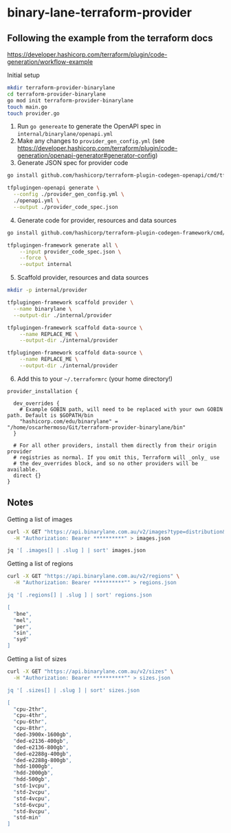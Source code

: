 # binary-lane-terraform-provider

## Following the example from the terraform docs

https://developer.hashicorp.com/terraform/plugin/code-generation/workflow-example

Initial setup

```sh
mkdir terraform-provider-binarylane
cd terraform-provider-binarylane
go mod init terraform-provider-binarylane
touch main.go
touch provider.go
```

1. Run `go genereate` to generate the OpenAPI spec in `internal/binarylane/openapi.yml`
2. Make any changes to `provider_gen_config.yml` (see https://developer.hashicorp.com/terraform/plugin/code-generation/openapi-generator#generator-config)
3. Generate JSON spec for provider code

```sh
go install github.com/hashicorp/terraform-plugin-codegen-openapi/cmd/tfplugingen-openapi@latest

tfplugingen-openapi generate \
  --config ./provider_gen_config.yml \
  ./openapi.yml \
  --output ./provider_code_spec.json
```

4. Generate code for provider, resources and data sources

```sh
go install github.com/hashicorp/terraform-plugin-codegen-framework/cmd/tfplugingen-framework@latest

tfplugingen-framework generate all \
    --input provider_code_spec.json \
    --force \
    --output internal
```

5. Scaffold provider, resources and data sources

```sh
mkdir -p internal/provider

tfplugingen-framework scaffold provider \
  --name binarylane \
  --output-dir ./internal/provider
```

```sh
tfplugingen-framework scaffold data-source \
    --name REPLACE_ME \
    --output-dir ./internal/provider
```

```sh
tfplugingen-framework scaffold data-source \
    --name REPLACE_ME \
    --output-dir ./internal/provider
```

6. Add this to your `~/.terraformrc` (your home directory!)

```hcl
provider_installation {

  dev_overrides {
    # Example GOBIN path, will need to be replaced with your own GOBIN path. Default is $GOPATH/bin
    "hashicorp.com/edu/binarylane" = "/home/oscarhermoso/Git/terraform-provider-binarylane/bin"
  }

  # For all other providers, install them directly from their origin provider
  # registries as normal. If you omit this, Terraform will _only_ use
  # the dev_overrides block, and so no other providers will be available.
  direct {}
}
```

## Notes

Getting a list of images

```sh
curl -X GET "https://api.binarylane.com.au/v2/images?type=distribution&&page=1&per_page=200" \
  -H "Authorization: Bearer **********" > images.json

jq '[ .images[] | .slug ] | sort' images.json
```

Getting a list of regions

```sh
curl -X GET "https://api.binarylane.com.au/v2/regions" \
  -H "Authorization: Bearer **********"" > regions.json

jq '[ .regions[] | .slug ] | sort' regions.json

[
  "bne",
  "mel",
  "per",
  "sin",
  "syd"
]
```

Getting a list of sizes

```sh
curl -X GET "https://api.binarylane.com.au/v2/sizes" \
  -H "Authorization: Bearer **********"" > sizes.json

jq '[ .sizes[] | .slug ] | sort' sizes.json

[
  "cpu-2thr",
  "cpu-4thr",
  "cpu-6thr",
  "cpu-8thr",
  "ded-3900x-1600gb",
  "ded-e2136-400gb",
  "ded-e2136-800gb",
  "ded-e2288g-400gb",
  "ded-e2288g-800gb",
  "hdd-1000gb",
  "hdd-2000gb",
  "hdd-500gb",
  "std-1vcpu",
  "std-2vcpu",
  "std-4vcpu",
  "std-6vcpu",
  "std-8vcpu",
  "std-min"
]
```
